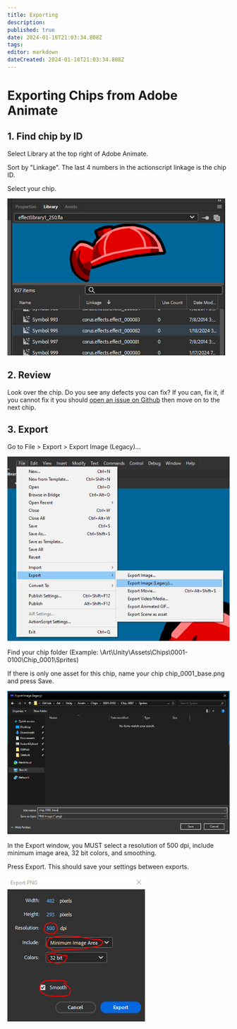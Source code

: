 ```yaml
---
title: Exporting
description: 
published: true
date: 2024-01-18T21:03:34.808Z
tags: 
editor: markdown
dateCreated: 2024-01-18T21:03:34.808Z
---
```


# Exporting Chips from Adobe Animate

## 1. Find chip by ID
Select Library at the top right of Adobe Animate.

Sort by "Linkage".  The last 4 numbers in the actionscript linkage is the chip ID.

Select your chip.

![exporting_4.png](/development/exporting/exporting_4.png)

## 2. Review
Look over the chip.  Do you see any defects you can fix?  If you can, fix it, if you cannot fix it you should [open an issue on Github](https://github.com/SitekickRemastered/Art/issues/new/choose) then move on to the next chip.

## 3. Export
Go to File > Export > Export Image (Legacy)...

![exporting_1.png](/development/exporting/exporting_1.png)

Find your chip folder (Example: \Art\Unity\Assets\Chips\0001-0100\Chip_0001\Sprites\)

If there is only one asset for this chip, name your chip chip_0001_base.png and press Save.

![exporting_2.png](/development/exporting/exporting_2.png)

In the Export window, you MUST select a resolution of 500 dpi, include minimum image area, 32 bit colors, and smoothing.

Press Export.  This should save your settings between exports.

![exporting_3.png](/development/exporting/exporting_3.png)